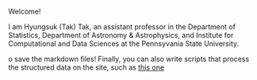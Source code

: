 
Welcome!

I am Hyungsuk (Tak) Tak, an assistant professor in the Department of Statistics, Department of Astronomy & Astrophysics, and Institute for Computational and Data Sciences at the Pennsyvania State University.

o save the markdown files! Finally, you can also write scripts that process the structured data on the site, such as [this one](https://github.com/academicpages/academicpages.github.io/blob/master/talkmap.ipynb)
